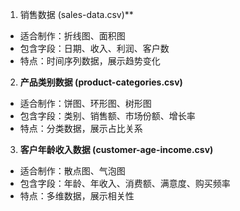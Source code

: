 1. 销售数据 (sales-data.csv)**
- 适合制作：折线图、面积图
- 包含字段：日期、收入、利润、客户数
- 特点：时间序列数据，展示趋势变化

2. **产品类别数据 (product-categories.csv)**
- 适合制作：饼图、环形图、树形图
- 包含字段：类别、销售额、市场份额、增长率
- 特点：分类数据，展示占比关系

3. **客户年龄收入数据 (customer-age-income.csv)**
- 适合制作：散点图、气泡图
- 包含字段：年龄、年收入、消费额、满意度、购买频率
- 特点：多维数据，展示相关性

